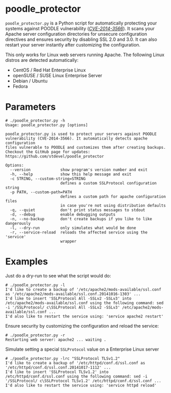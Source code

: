 poodle_protector
================

``poodle_protector.py`` is a Python script for automatically protecting your systems against POODLE vulnerability ([*CVE-2014-3566*](http://web.nvd.nist.gov/view/vuln/detail?vulnId=CVE-2014-3566)).
It scans your Apache server configuration directories for unsecure configuration directives and ensures security by disabling SSL 2.0 and 3.0. It can also restart your server instantly after customizing the configuration.

This only works for Linux web servers running Apache. The following Linux distros are detected automatically:
- CentOS / Red Hat Enterprise Linux
- openSUSE / SUSE Linux Enterprise Server
- Debian / Ubuntu
- Fedora



Parameters
==========
```
# ./poodle_protector.py -h
Usage: poodle_protector.py [options]

poodle_protector.py is used to protect your servers against POODLE
vulnerability (CVE-2014-3566). It automatically detects apache configuration
files vulnerable to POODLE and customizes them after creating backups.
Checkout the GitHub page for updates:
https://github.com/stdevel/poodle_protector

Options:
  --version             show program's version number and exit
  -h, --help            show this help message and exit
  -c STRING, --custom-string=STRING
                        defines a custom SSLProtocol configuration string
  -p PATH, --custom-path=PATH
                        defines a custom path for apache configuration files
                        in case you're not using distribution defaults
  -q, --quiet           don't print status messages to stdout
  -d, --debug           enable debugging outputs
  -n, --no-backup       don't create backups if you like to like dangerously
  -l, --dry-run         only simulates what would be done
  -r, --service-reload  reloads the affected service using the 'service'
                        wrapper
```



Examples
========
Just do a dry-run to see what the script would do:
```
# ./poodle_protector.py -l
I'd like to create a backup of '/etc/apache2/mods-available/ssl.conf as '/etc/apache2/mods-available/ssl.conf.20141016-1303' ...
I'd like to insert 'SSLProtocol All -SSLv2 -SSLv3' into /etc/apache2/mods-available/ssl.conf using the following command: sed -i '/SSLProtocol/ c\SSLProtocol All -SSLv2 -SSLv3' /etc/apache2/mods-available/ssl.conf ...
I'd also like to restart the service using: 'service apache2 restart'
```

Ensure security by customizing the configuration and reload the service:
```
# ./poodle_protector.py -r
Restarting web server: apache2 ... waiting .
```

Simulate setting a special ``SSLProtocol`` value on a Enterprise Linux server
```
# ./poodle_protector.py -lrc "SSLProtocol TLSv1.2"
I'd like to create a backup of '/etc/httpd/conf.d/ssl.conf as '/etc/httpd/conf.d/ssl.conf.20141017-1112' ...
I'd like to insert 'SSLProtocol TLSv1.2' into /etc/httpd/conf.d/ssl.conf using the following command: sed -i '/SSLProtocol/ c\SSLProtocol TLSv1.2' /etc/httpd/conf.d/ssl.conf ...
I'd also like to restart the service using: 'service httpd reload'
```
